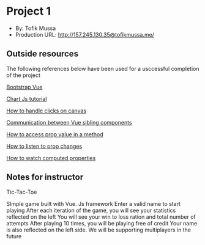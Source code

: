 # Project 1
+ By: Tofik Mussa
+ Production URL: http://157.245.130.35@tofikmussa.me/

## Outside resources
The following references below have been used for a usccessful completion of the project

[Bootstrap Vue](https://bootstrap-vue.js.org/docs)

[Chart Js tutorial](https://alligator.io/vuejs/vue-chart-js/)

[How to handle clicks on canvas](https://www.tutorialspoint.com/How-do-I-add-a-simple-onClick-event-handler-to-an-HTML5-canvas-element)

[Communication between Vue sibling components](https://forum.vuejs.org/t/communication-between-sibling-components/29976/2)

[How to access prop value in a method](https://forum.vuejs.org/t/accessing-prop-value-in-created-method/26630)

[How to listen to prop changes](https://stackoverflow.com/questions/44584292/how-to-listen-for-props-changes)

[How to watch computed properties](https://stackoverflow.com/questions/41067378/watching-computed-properties)

## Notes for instructor
Tic-Tac-Toe

SImple game built with Vue. Js framework
Enter a valid name to start playing
After each iteration of the game, you will see your statistics reflected on the left
You will see your win to loss ration and total number of attempts
After playing 10 times, you will be playing free of credit
Your name is also reflected on the left side. We will be supporting multiplayers in the future
